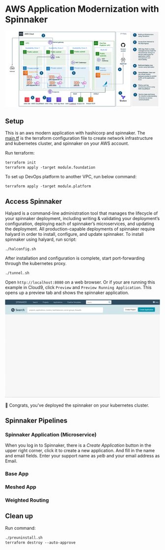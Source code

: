 # AWS Application Modernization with Spinnaker

![aws-modernization-with-spinnaker](../../images/aws-modernization-with-spinnaker-architecture.png)

## Setup
This is an aws modern application with hashicorp and spinnaker. The [main.tf](main.tf) is the terraform configuration file to create network infrastructure and kubernetes cluster, and spinnaker on your AWS account.

Run terraform:
```
terraform init
terraform apply -target module.foundation
```

To set up DevOps platform to another VPC, run below command:
```
terraform apply -target module.platform
```

## Access Spinnaker
Halyard is a command-line administration tool that manages the lifecycle of your spinnaker deployment, including writing & validating your deployment’s configuration, deploying each of spinnaker’s microservices, and updating the deployment. All production-capable deployments of spinnaker require halyard in order to install, configure, and update spinnaker. To install spinnaker using halyard, run script:
```
./halconfig.sh
```

After installation and configuration is complete, start port-forwarding through the kubernetes proxy.
```
./tunnel.sh
```
Open `http://localhost:8080` on a web browser. Or if your are running this example in Cloud9, click `Preview` and `Preview Running Application`. This opens up a preview tab and shows the spinnaker application.

![spinnaker-first-look](../../images/spinnaker-first-look.png)

🎉 Congrats, you’ve deployed the spinnaker on your kubernetes cluster.

## Spinnaker Pipelines
### Spinnaker Application (Microservice)
When you log in to Spinnaker, there is a *Create Application* button in the upper right corner, click it to create a new application. And fill in the name and email fields. Enter your support name as *yelb* and your email address as Email.

### Base App
### Meshed App
### Weighted Routing

## Clean up
Run command:
```
./preuninstall.sh
terraform destroy --auto-approve
```
